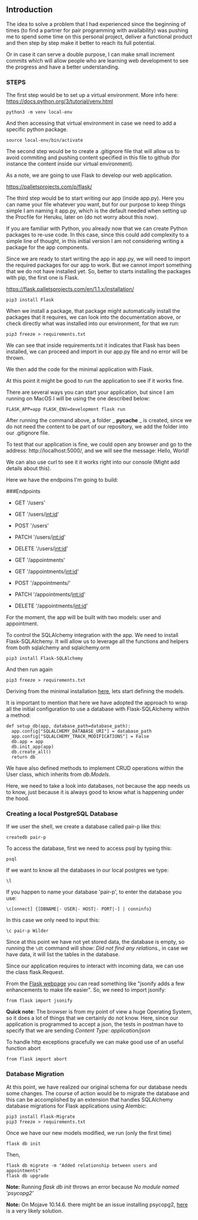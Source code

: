 ## Introduction

The idea to solve a problem that I had experienced since the beginning of times (to find a partner for pair programming with availability) was pushing me to spend some time on this personal project, deliver a functional product and then step by step make it better to reach its full potential.

Or in case it can serve a double purpose, I can make small increment commits which will allow people who are learning web development to see the progress and have a better understanding.

### STEPS

The first step would be to set up a virtual environment. More info here:
https://docs.python.org/3/tutorial/venv.html

`python3 -m venv local-env`

And then accessing that virtual environment in case we need to add a specific python package.

`source local-env/bin/activate`

The second step would be to create a .gitignore file that will allow us to avoid commiting and pushing content specified in this file to github (for instance the content inside our virtual environment).

As a note, we are going to use Flask to develop our web application. 

https://palletsprojects.com/p/flask/

The third step would be to start writing our app (inside app.py). Here you can name your file whatever you want, but for our purpose to keep things simple I am naming it app.py, which is the default needed when setting up the Procfile for Heruku, later on (do not worry about this now).

If you are familiar with Python, you already now that we can create Python packages to re-use code. In this case, since this could add complexity to a simple line of thought, in this initial version I am not considering writing a package for the app components.

Since we are ready to start writing the app in app.py, we will need to import the required packages for our app to work. But we cannot import something that we do not have installed yet. So, better to starts installing the packages with pip, the first one is Flask.

https://flask.palletsprojects.com/en/1.1.x/installation/

`pip3 install Flask`

When we install a package, that package might automatically install the packages that it requires, we can look into the documentation above, or check directly what was installed into our environment, for that we run:

`pip3 freeze > requirements.txt`

We can see that inside requirements.txt it indicates that Flask has been installed, we can proceed and import in our app.py file and no error will be thrown.

We then add the code for the minimal application with Flask.

At this point it might be good to run the application to see if it works fine.

There are several ways you can start your application, but since I am running on MacOS I will be using the one described below:

`FLASK_APP=app FLASK_ENV=development flask run`

After running the command above, a folder _ __pycache__ _ is created, since we do not need the content to be part of our repository, we add the folder into our .gitignore file.

To test that our application is fine, we could open any browser and go to the address: http://localhost:5000/, and we will see the message: Hello, World!

We can also use curl to see it it works right into our console (Might add details about this).

Here we have the endpoins I'm going to build:

###Endpoints

- GET '/users'
- GET '/users/<int:id>'
- POST '/users'
- PATCH '/users/<int:id>'
- DELETE '/users/<int:id>'

- GET '/appointments'
- GET '/appointments/<int:id>'
- POST '/appointments/'
- PATCH '/appointments/<int:id>'
- DELETE '/appointments/<int:id>'

For the moment, the app will be built with two models: user and appointment.

To control the SQLAlchemy integration with the app. We need to install Flask-SQLAlchemy. It will allow us to leverage all the functions and helpers from both sqlalchemy and sqlalchemy.orm 

`pip3 install Flask-SQLAlchemy`

And then run again 

`pip3 freeze > requirements.txt`

Deriving from the minimal installation [here](https://flask-sqlalchemy.palletsprojects.com/en/2.x/quickstart/#a-minimal-application), lets start defining the models.

It is important to mention that here we have adopted the approach to wrap all the initial configuration to use a database with Flask-SQLAlchemy within a method:

```
def setup_db(app, database_path=database_path):
  app.config["SQLALCHEMY_DATABASE_URI"] = database_path
  app.config["SQLALCHEMY_TRACK_MODIFICATIONS"] = False
  db.app = app
  db.init_app(app)
  db.create_all()
  return db 
```

We have also defined methods to implement CRUD operations within the User class, which inherits from _db.Models_.

Here, we need to take a look into databases, not because the app needs us to know, just because it is always good to know what is happening under the hood.


### Creating a local PostgreSQL Database

If we user the shell, we create a database called pair-p like this:

`createdb pair-p`

To access the database, first we need to access psql by typing this:

`psql`

If we want to know all the databases in our local postgres we type:

`\l`

If you happen to name your database 'pair-p', to enter the database you use:

`\c[onnect] {[DBNAME|- USER|- HOST|- PORT|-] | conninfo}`

In this case we only need to input this:

`\c pair-p Wilder`

Since at this point we have not yet stored data, the database is empty, so running the `\dt` command will show: _Did not find any relations._, in case we have data, it will list the tables in the database.


Since our application requires to interact with incoming data, we can use the class flask.Request.


From the [Flask webpage](https://flask.palletsprojects.com/en/1.1.x/api/#module-flask.json) you can read something like "jsonify adds a few enhancements to make life easier". So, we need to import jsonify:

`from flask import jsonify`

**Quick note**: The browser is from my point of view a huge Operating System, so it does a lot of things that we certainly do not know. Here, since our application is programmed to accept a json, the tests in postman have to specify that we are sending _Content Type: application/json_

To handle http exceptions gracefully we can make good use of an useful function abort

`from flask import abort`

### Database Migration

At this point, we have realized our original schema for our database needs some changes. The course of action would be to migrate the database and this can be accomplished by an extension that handles SQLAlchemy database migrations for Flask applications using Alembic: 

```
pip3 install Flask-Migrate
pip3 freeze > requirements.txt
```
Once we have our new models modified, we run (only the first time)

`flask db init`

Then,

```
flask db migrate -m "Added relationship between users and appointments"
flask db upgrade
```

**Note:** Running _flask db init_ throws an error because _No module named 'psycopg2'_

**Note:** On Mojave 10.14.6. there might be an issue installing psycopg2, [here](https://github.com/python-pillow/Pillow/issues/3438#issuecomment-435169249) is a very likely solution.

